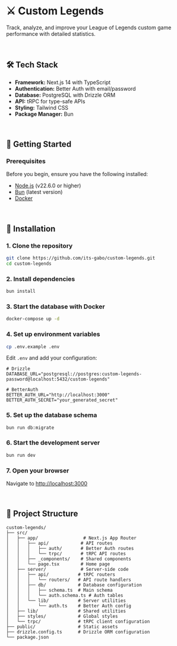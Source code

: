 # ⚔️ Custom Legends

Track, analyze, and improve your League of Legends custom game performance with detailed statistics.

<br />

## 🛠️ Tech Stack

- **Framework:** Next.js 14 with TypeScript
- **Authentication:** Better Auth with email/password
- **Database:** PostgreSQL with Drizzle ORM
- **API:** tRPC for type-safe APIs
- **Styling:** Tailwind CSS
- **Package Manager:** Bun

<br />

## 🚀 Getting Started

### Prerequisites

Before you begin, ensure you have the following installed:

- [Node.js](https://nodejs.org/) (v22.6.0 or higher)
- [Bun](https://bun.sh/) (latest version)
- [Docker](https://docker.com/)

<br />

## 🔧 Installation
### 1. Clone the repository

```bash
git clone https://github.com/its-gabo/custom-legends.git
cd custom-legends
```

### 2. Install dependencies

```bash
bun install
```

### 3. Start the database with Docker

```bash
docker-compose up -d
```

### 4. **Set up environment variables**

```bash
cp .env.example .env
```

Edit `.env` and add your configuration:

 ```env
# Drizzle
DATABASE_URL="postgresql://postgres:custom-legends-password@localhost:5432/custom-legends"

# BetterAuth
BETTER_AUTH_URL="http://localhost:3000"
BETTER_AUTH_SECRET="your_generated_secret"
```

### 5. Set up the database schema

```bash
bun run db:migrate
```

### 6. Start the development server

```bash
bun run dev
```

### 7. Open your browser

Navigate to [http://localhost:3000](http://localhost:3000)

<br />

## 📁 Project Structure

```
custom-legends/
├── src/
│   ├── app/                 # Next.js App Router
│   │   ├── api/            # API routes
│   │   │   ├── auth/       # Better Auth routes
│   │   │   └── trpc/       # tRPC API routes
│   │   ├── _components/    # Shared components
│   │   └── page.tsx        # Home page
│   ├── server/             # Server-side code
│   │   ├── api/           # tRPC routers
│   │   │   └── routers/   # API route handlers
│   │   ├── db/            # Database configuration
│   │   │   ├── schema.ts  # Main schema
│   │   │   └── auth.schema.ts # Auth tables
│   │   └── lib/           # Server utilities
│   │       └── auth.ts    # Better Auth config
│   ├── lib/               # Shared utilities
│   ├── styles/            # Global styles
│   └── trpc/              # tRPC client configuration
├── public/                # Static assets
├── drizzle.config.ts      # Drizzle ORM configuration
└── package.json
```
